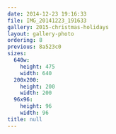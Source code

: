 ```yaml
---
date: 2014-12-23 19:16:33
file: IMG_20141223_191633
gallery: 2015-christmas-holidays
layout: gallery-photo
ordering: 8
previous: 8a523c0
sizes:
  640w:
    height: 475
    width: 640
  200x200:
    height: 200
    width: 200
  96x96:
    height: 96
    width: 96
title: null
---
```

